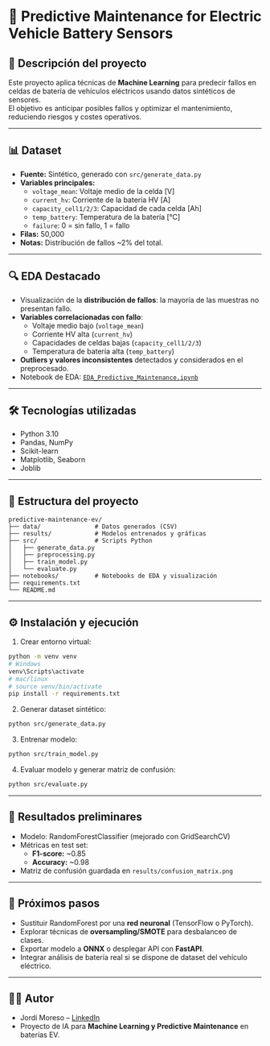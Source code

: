 # 🔋 Predictive Maintenance for Electric Vehicle Battery Sensors

## 📖 Descripción del proyecto
Este proyecto aplica técnicas de **Machine Learning** para predecir fallos en celdas de batería de vehículos eléctricos usando datos sintéticos de sensores.  
El objetivo es anticipar posibles fallos y optimizar el mantenimiento, reduciendo riesgos y costes operativos.

---

## 📊 Dataset
- **Fuente:** Sintético, generado con `src/generate_data.py`  
- **Variables principales:**
  - `voltage_mean`: Voltaje medio de la celda [V]
  - `current_hv`: Corriente de la batería HV [A]
  - `capacity_cell1/2/3`: Capacidad de cada celda [Ah]
  - `temp_battery`: Temperatura de la batería [°C]
  - `failure`: 0 = sin fallo, 1 = fallo
- **Filas:** 50,000  
- **Notas:** Distribución de fallos ~2% del total.

---

## 🔍 EDA Destacado
- Visualización de la **distribución de fallos**: la mayoría de las muestras no presentan fallo.
- **Variables correlacionadas con fallo**:
  - Voltaje medio bajo (`voltage_mean`)
  - Corriente HV alta (`current_hv`)
  - Capacidades de celdas bajas (`capacity_cell1/2/3`)
  - Temperatura de batería alta (`temp_battery`)
- **Outliers y valores inconsistentes** detectados y considerados en el preprocesado.
- Notebook de EDA: [`EDA_Predictive_Maintenance.ipynb`](notebooks/EDA_Predictive_Maintenance.ipynb)

---

## 🛠️ Tecnologías utilizadas
- Python 3.10
- Pandas, NumPy
- Scikit-learn
- Matplotlib, Seaborn
- Joblib

---

## 📂 Estructura del proyecto
```
predictive-maintenance-ev/
├── data/               # Datos generados (CSV)
├── results/            # Modelos entrenados y gráficas
├── src/                # Scripts Python
│   ├── generate_data.py
│   ├── preprocessing.py
│   ├── train_model.py
│   └── evaluate.py
├── notebooks/          # Notebooks de EDA y visualización
├── requirements.txt
└── README.md
```

---

## ⚙️ Instalación y ejecución
1. Crear entorno virtual:
```bash
python -m venv venv
# Windows
venv\Scripts\activate
# mac/linux
# source venv/bin/activate
pip install -r requirements.txt
```

2. Generar dataset sintético:
```bash
python src/generate_data.py
```

3. Entrenar modelo:
```bash
python src/train_model.py
```

4. Evaluar modelo y generar matriz de confusión:
```bash
python src/evaluate.py
```

---

## 🚀 Resultados preliminares
- Modelo: RandomForestClassifier (mejorado con GridSearchCV)  
- Métricas en test set:
  - **F1-score:** ~0.85  
  - **Accuracy:** ~0.98  
- Matriz de confusión guardada en `results/confusion_matrix.png`

---

## 🔮 Próximos pasos
- Sustituir RandomForest por una **red neuronal** (TensorFlow o PyTorch).  
- Explorar técnicas de **oversampling/SMOTE** para desbalanceo de clases.  
- Exportar modelo a **ONNX** o desplegar API con **FastAPI**.  
- Integrar análisis de batería real si se dispone de dataset del vehículo eléctrico.

---

## 👨‍💻 Autor
- Jordi Moreso – [LinkedIn](https://www.linkedin.com/in/tuusuario/)  
- Proyecto de IA para **Machine Learning y Predictive Maintenance** en baterías EV.
